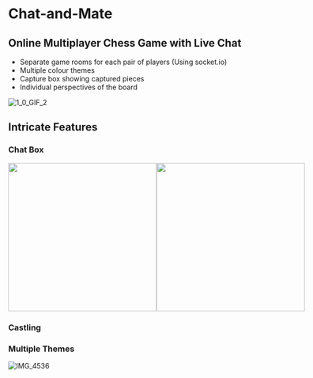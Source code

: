 # Chat-and-Mate
## Online Multiplayer Chess Game with Live Chat
* Separate game rooms for each pair of players (Using socket.io)
* Multiple colour themes
* Capture box showing captured pieces
* Individual  perspectives of the board

![1_0_GIF_2](https://user-images.githubusercontent.com/78541121/148607290-ceea3ccf-7fac-42c5-bd6e-0835d73f8322.GIF)
<!-- ![IMG_4535](https://user-images.githubusercontent.com/78541121/148611171-cded0d60-55ec-4f89-a34e-6ee8903c3628.jpg)
![IMG_4536](https://user-images.githubusercontent.com/78541121/148611048-20352341-18bd-4dda-bcfb-c32ab2f03507.jpg) -->

## Intricate Features
### Chat Box

<div style="width:100%;display:flex;justify-content:space-between;">
  <img src="https://user-images.githubusercontent.com/78541121/148651057-10a3d94a-a893-4d1a-9bdc-88c6e641227c.GIF" height="300" />
  <img src="https://user-images.githubusercontent.com/78541121/148650896-8d37471d-d49b-4942-9f43-b3875efb6594.GIF" height="300" />
</div>

<!-- <img src="https://user-images.githubusercontent.com/78541121/148651057-10a3d94a-a893-4d1a-9bdc-88c6e641227c.GIF" width="100" /> -->

### Castling

<!-- ![castle](https://user-images.githubusercontent.com/78541121/148650896-8d37471d-d49b-4942-9f43-b3875efb6594.GIF) -->

### Multiple Themes

![IMG_4536](https://user-images.githubusercontent.com/78541121/148650975-36636c33-a2d3-4936-be61-15e41d210ef6.jpg)
